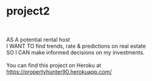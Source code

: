 # project2
<br>

AS A potential rental host<br>
I WANT TO find trends, rate & predictions on real estate<br>
SO I CAN make informed decisions on my investments.<br>
<br>
You can find this project on Heroku at https://propertyhunter90.herokuapp.com/

